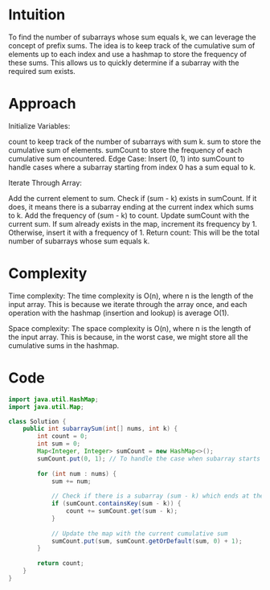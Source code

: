 # Intuition
To find the number of subarrays whose sum equals k, we can leverage the concept of prefix sums. The idea is to keep track of the cumulative sum of elements up to each index and use a hashmap to store the frequency of these sums. This allows us to quickly determine if a subarray with the required sum exists.

# Approach
Initialize Variables:

count to keep track of the number of subarrays with sum k.
sum to store the cumulative sum of elements.
sumCount to store the frequency of each cumulative sum encountered.
Edge Case: Insert (0, 1) into sumCount to handle cases where a subarray starting from index 0 has a sum equal to k.

Iterate Through Array:

Add the current element to sum.
Check if (sum - k) exists in sumCount. If it does, it means there is a subarray ending at the current index which sums to k. Add the frequency of (sum - k) to count.
Update sumCount with the current sum. If sum already exists in the map, increment its frequency by 1. Otherwise, insert it with a frequency of 1.
Return count: This will be the total number of subarrays whose sum equals k.

# Complexity
Time complexity:
The time complexity is O(n), where n is the length of the input array. This is because we iterate through the array once, and each operation with the hashmap (insertion and lookup) is average O(1).

Space complexity:
The space complexity is O(n), where n is the length of the input array. This is because, in the worst case, we might store all the cumulative sums in the hashmap.

# Code

```java
import java.util.HashMap;
import java.util.Map;

class Solution {
    public int subarraySum(int[] nums, int k) {
        int count = 0;
        int sum = 0;
        Map<Integer, Integer> sumCount = new HashMap<>();
        sumCount.put(0, 1); // To handle the case when subarray starts from index 0
        
        for (int num : nums) {
            sum += num;
            
            // Check if there is a subarray (sum - k) which ends at the current index
            if (sumCount.containsKey(sum - k)) {
                count += sumCount.get(sum - k);
            }
            
            // Update the map with the current cumulative sum
            sumCount.put(sum, sumCount.getOrDefault(sum, 0) + 1);
        }
        
        return count;
    }
}
```